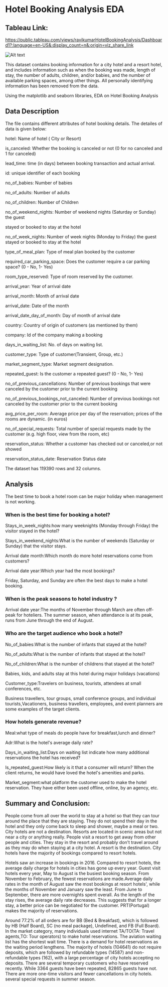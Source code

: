 # Hotel Booking Analysis EDA

## Tableau Link:
https://public.tableau.com/views/ravikumarHotelBookingAnalysis/Dashboard1?:language=en-US&:display_count=n&:origin=viz_share_link

![Alt text](https://github.com/raviatkumar/Hotel-Booking-Analysis-EDA/blob/main/Image/Hotel.jpg)

This dataset contains booking information for a city hotel and a resort hotel, and includes information such as when the booking was made, length of stay, the number of adults, children, and/or babies, and the number of available parking spaces, among other things. All personally identifying information has been removed from the data.

Using the matplotlib and seaborn libraries, EDA on Hotel Booking Analysis


## Data Description

The file contains different attributes of hotel booking details. The detailes of data is given below:

hotel: Name of hotel ( City or Resort)

is_canceled: Whether the booking is canceled or not (0 for no canceled and 1 for canceled)

lead_time: time (in days) between booking transaction and actual arrival.

id: unique identifier of each booking

no_of_babies: Number of babies

no_of_adults: Number of adults

no_of_children: Number of Children

no_of_weekend_nights: Number of weekend nights (Saturday or Sunday) the guest

stayed or booked to stay at the hotel

no_of_week_nights: Number of week nights (Monday to Friday) the guest stayed or booked to stay at the hotel

type_of_meal_plan: Type of meal plan booked by the customer

required_car_parking_space: Does the customer require a car parking space? (0 - No, 1- Yes)

room_type_reserved: Type of room reserved by the customer.

arrival_year: Year of arrival date

arrival_month: Month of arrival date

arrival_date: Date of the month

arrival_date_day_of_month: Day of month of arrival date

country: Country of origin of customers (as mentioned by them)

company: Id of the company making a booking

days_in_waiting_list: No. of days on waiting list.

customer_type: Type of customer(Transient, Group, etc.)

market_segment_type: Market segment designation.

repeated_guest: Is the customer a repeated guest? (0 - No, 1- Yes)

no_of_previous_cancellations: Number of previous bookings that were canceled by the customer prior to the current booking

no_of_previous_bookings_not_canceled: Number of previous bookings not canceled by the customer prior to the current booking

avg_price_per_room: Average price per day of the reservation; prices of the rooms are dynamic. (in euros)

no_of_special_requests: Total number of special requests made by the customer (e.g. high floor, view from the room, etc)

reservation_status: Whether a customer has checked out or canceled,or not showed

reservation_status_date: Reservation Status date


The dataset has 119390 rows and 32 columns.

## Analysis

The best time to book a hotel room can be major holiday when management is not working.

### When is the best time for booking a hotel?
Stays_in_week_nights:how many weeknights (Monday through Friday) the visitor stayed in the hotel?

Stays_in_weekend_nights:What is the number of weekends (Saturday or Sunday) that the visitor stays.

Arrival date month:Which month do more hotel reservations come from customers?

Arrival date year:Which year had the most bookings?

Friday, Saturday, and Sunday are often the best days to make a hotel booking.

### When is the peak seasons to hotel industry ?
Arrival date year:The months of November through March are often off-peak for hoteliers. The summer season, when attendance is at its peak, runs from June through the end of August.

### Who are the target audience who book a hotel?
No_of_babies:What is the number of infants that stayed at the hotel?

No_of_adults:What is the number of infants that stayed at the hotel?

No_of_children:What is the number of childrens that stayed at the hotel?

Babies, kids, and adults stay at this hotel during major holidays (vacations)

Customer_type:Travelers on business, tourists, attendees at small conferences, etc.

Business travellers, tour groups, small conference groups, and individual tourists,Vacationers, business travellers, employees, and event planners are some examples of the target clients.

### How hotels generate revenue?
Meal:what type of meals do people have for breakfast,lunch and dinner?

Adr:What is the hotel's average daily rate?

Days_in_waiting_list:Days on waiting list indicate how many additional reservations the hotel has received?

Is_repeated_guest:How likely is it that a consumer will return? When the client returns, he would have loved the hotel's amenities and parks.

Market_segment:what platform the customer used to make the hotel reservation. They have either been used offline, online, by an agency, etc.

## Summary and Conclusion:

People come from all over the world to stay at a hotel so that they can tour around the place that they are staying. They do not spend their day in the hotel and they only come back to sleep and shower, maybe a meal or two. City hotels are not a destination. Resorts are located in scenic areas but not near a city or anything really. People visit a resort to get away from other people and cities. They stay in the resort and probably don’t travel around as they may do when staying at a city hotel. A resort is the destination. City hotels have the majority of bookings compared to resort hotels.

Hotels saw an increase in bookings in 2016. Compared to resort hotels, the average daily charge for hotels in cities has gone up every year. Guest visit hotels every year, May to August is the busiest booking season. From November to February, the fewest reservations are made.Average daily rates in the month of August saw the most bookings at resort hotels', while the months of November and January saw the least. From June to September, there are more overnights spent overall. As the length of the stay rises, the average daily rate decreases. This suggests that for a longer stay, a better price can be negotiated for the customer. PRT(Portugal) makes the majority of reservations.

Around 77.2% of all orders are for BB (Bed & Breakfast), which is followed by HB (Half Board), SC (no meal package), Undefined, and FB (Full Board). In the market category, many individuals used internet TA/TO(TA: Travel agents,TO: Tour operators) to make hotel reservations. The aviation waiting list has the shortest wait time. There is a demand for hotel reservations as the waiting period lengthens. The majority of hotels (104641) do not require deposits, which are followed by refundable types (14587) and non-refundable types (162), with a large percentage of city hotels accepting no deposits. There are several temporary customers who have reserved recently. While 3364 guests have been repeated, 82865 guests have not. There are more one-time visitors and fewer cancellations in city hotels. several special requests in summer season.
